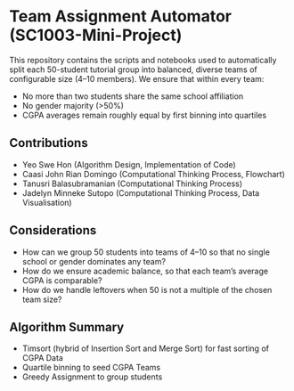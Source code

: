 # Team Assignment Automator (SC1003-Mini-Project)
This repository contains the scripts and notebooks used to automatically split each 50-student tutorial group into balanced, diverse teams of configurable size (4–10 members). We ensure that within every team:
- No more than two students share the same school affiliation
- No gender majority (>50%)
- CGPA averages remain roughly equal by first binning into quartiles

## Contributions
- Yeo Swe Hon (Algorithm Design, Implementation of Code)
- Caasi John Rian Domingo (Computational Thinking Process, Flowchart)
- Tanusri Balasubramanian (Computational Thinking Process)
- Jadelyn Minneke Sutopo (Computational Thinking Process, Data Visualisation)

## Considerations
- How can we group 50 students into teams of 4–10 so that no single school or gender dominates any team?
- How do we ensure academic balance, so that each team’s average CGPA is comparable?
- How do we handle leftovers when 50 is not a multiple of the chosen team size?

## Algorithm Summary
- Timsort (hybrid of Insertion Sort and Merge Sort) for fast sorting of CGPA Data
- Quartile binning to seed CGPA Teams
- Greedy Assignment to group students

